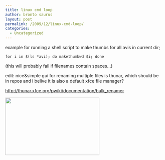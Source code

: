 ```yaml
---
title: linux cmd loop
author: bronto saurus
layout: post
permalink: /2009/12/linux-cmd-loop/
categories:
  - Uncategorized
---
```

example for running a shell script to make thumbs for all avis in current dir;

`for i in $(ls *avi); do makethumbwd $i; done`

(this will probably fail if filenames contain spaces&#8230;)

edit: nice&simple gui for renaming multiple files is thunar, which should be in repos and i belive it is also a default xfce file manager?

<http://thunar.xfce.org/pwiki/documentation/bulk_renamer>

[<img src="http://brontosaurusrex.69.mu/wp-content/uploads/2009/12/thunar-300x183.png" alt="" title="thunar" width="300" height="183" class="alignnone size-medium wp-image-412" />][1]

 [1]: http://brontosaurusrex.69.mu/wp-content/uploads/2009/12/thunar.png